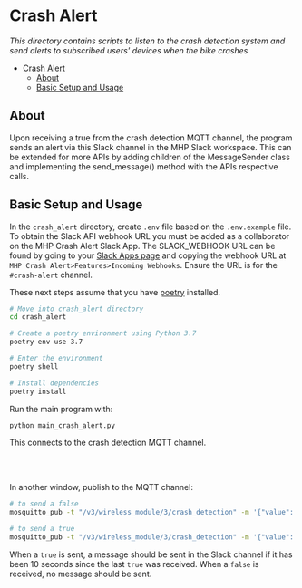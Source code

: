 # Crash Alert

*This directory contains scripts to listen to the crash detection system and send alerts to subscribed users' devices when the bike crashes*


- [Crash Alert](#crash-alert)
  - [About](#about)
  - [Basic Setup and Usage](#basic-setup-and-usage)

## About
Upon receiving a true from the crash detection MQTT channel, the program sends an alert via this Slack channel in the MHP Slack workspace. This can be extended for more APIs by adding children of the MessageSender class and implementing the send_message() method with the APIs respective calls.

## Basic Setup and Usage
In the `crash_alert` directory, create `.env` file based on the `.env.example` file. 
To obtain the Slack API webhook URL you must be added as a collaborator on the MHP Crash Alert Slack App. The SLACK_WEBHOOK URL can be found by going to your [Slack Apps page](https://api.slack.com/apps) and copying the webhook URL at `MHP Crash Alert>Features>Incoming Webhooks`. Ensure the URL is for the `#crash-alert` channel. 

These next steps assume that you have [poetry](https://python-poetry.org/) installed.

```bash
# Move into crash_alert directory
cd crash_alert

# Create a poetry environment using Python 3.7
poetry env use 3.7

# Enter the environment
poetry shell

# Install dependencies
poetry install
```

Run the main program with:
```bash
python main_crash_alert.py
```
This connects to the crash detection MQTT channel.

<br>
<br>

In another window, publish to the MQTT channel:
```bash
# to send a false
mosquitto_pub -t "/v3/wireless_module/3/crash_detection" -m '{"value": false}'

# to send a true
mosquitto_pub -t "/v3/wireless_module/3/crash_detection" -m '{"value": true}'
```
When a `true` is sent, a message should be sent in the Slack channel if it has been 10 seconds since the last `true` was received. When a `false` is received, no message should be sent.
<br/>
